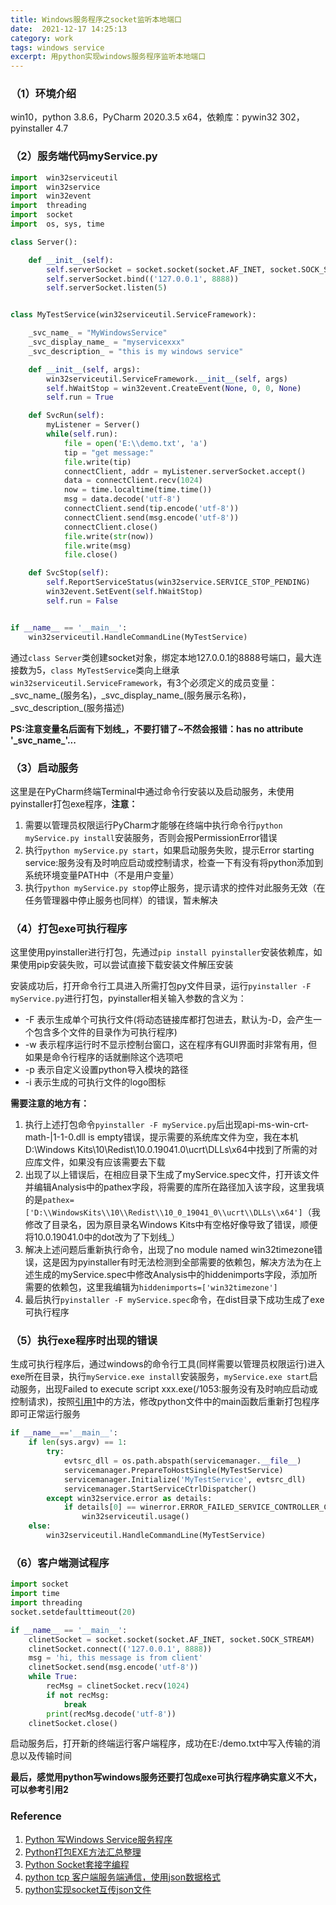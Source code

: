 ```yaml
---
title: Windows服务程序之socket监听本地端口
date:  2021-12-17 14:25:13
category: work
tags: windows service
excerpt: 用python实现windows服务程序监听本地端口
---
```


### （1）环境介绍
win10，python 3.8.6，PyCharm 2020.3.5 x64，依赖库：pywin32 302，pyinstaller 4.7

### （2）服务端代码myService.py

```python
import  win32serviceutil
import  win32service
import  win32event
import  threading
import  socket
import  os, sys, time

class Server():

    def __init__(self):
        self.serverSocket = socket.socket(socket.AF_INET, socket.SOCK_STREAM)
        self.serverSocket.bind(('127.0.0.1', 8888))
        self.serverSocket.listen(5)


class MyTestService(win32serviceutil.ServiceFramework):

    _svc_name_ = "MyWindowsService"
    _svc_display_name_ = "myservicexxx"
    _svc_description_ = "this is my windows service"

    def __init__(self, args):
        win32serviceutil.ServiceFramework.__init__(self, args)
        self.hWaitStop = win32event.CreateEvent(None, 0, 0, None)
        self.run = True

    def SvcRun(self):
        myListener = Server()
        while(self.run):
            file = open('E:\\demo.txt', 'a')
            tip = "get message:"
            file.write(tip)
            connectClient, addr = myListener.serverSocket.accept()
            data = connectClient.recv(1024)
            now = time.localtime(time.time())
            msg = data.decode('utf-8')
            connectClient.send(tip.encode('utf-8'))
            connectClient.send(msg.encode('utf-8'))
            connectClient.close()
            file.write(str(now))
            file.write(msg)
            file.close()

    def SvcStop(self):
        self.ReportServiceStatus(win32service.SERVICE_STOP_PENDING)
        win32event.SetEvent(self.hWaitStop)
        self.run = False


if __name__ == '__main__':
    win32serviceutil.HandleCommandLine(MyTestService)
```
通过`class Server`类创建socket对象，绑定本地127.0.0.1的8888号端口，最大连接数为5，`class MyTestService`类向上继承`win32serviceutil.ServiceFramework`，有3个必须定义的成员变量：\_svc\_name\_(服务名)，\_svc\_display\_name\_(服务展示名称)，\_svc\_description\_(服务描述)<br>

**PS:注意变量名后面有下划线_，不要打错了~不然会报错：has no attribute '\_svc\_name\_'...**

### （3）启动服务
这里是在PyCharm终端Terminal中通过命令行安装以及启动服务，未使用pyinstaller打包exe程序，**注意：**
1. 需要以管理员权限运行PyCharm才能够在终端中执行命令行`python myService.py install`安装服务，否则会报PermissionError错误
2. 执行`python myService.py start`，如果启动服务失败，提示Error starting service:服务没有及时响应启动或控制请求，检查一下有没有将python添加到系统环境变量PATH中（不是用户变量）
3. 执行`python myService.py stop`停止服务，提示请求的控件对此服务无效（在任务管理器中停止服务也同样）的错误，暂未解决

### （4）打包exe可执行程序
这里使用pyinstaller进行打包，先通过`pip install pyinstaller`安装依赖库，如果使用pip安装失败，可以尝试直接下载安装文件解压安装<br>

安装成功后，打开命令行工具进入所需打包py文件目录，运行`pyinstaller -F myService.py`进行打包，pyinstaller相关输入参数的含义为：

+ -F 表示生成单个可执行文件(将动态链接库都打包进去，默认为-D，会产生一个包含多个文件的目录作为可执行程序)
+ -w 表示程序运行时不显示控制台窗口，这在程序有GUI界面时非常有用，但如果是命令行程序的话就删除这个选项吧
+ -p 表示自定义设置python导入模块的路径
+ -i 表示生成的可执行文件的logo图标

**需要注意的地方有：**
1. 执行上述打包命令`pyinstaller -F myService.py`后出现api-ms-win-crt-math-\|1-1-0.dll is empty错误，提示需要的系统库文件为空，我在本机D:\Windows Kits\10\Redist\10.0.19041.0\ucrt\DLLs\x64中找到了所需的对应库文件，如果没有应该需要去下载
2. 出现了以上错误后，在相应目录下生成了myService.spec文件，打开该文件并编辑Analysis中的pathex字段，将需要的库所在路径加入该字段，这里我填的是`pathex=['D:\\WindowsKits\\10\\Redist\\10_0_19041_0\\ucrt\\DLLs\\x64']`（我修改了目录名，因为原目录名Windows Kits中有空格好像导致了错误，顺便将10.0.19041.0中的dot改为了下划线_）
3. 解决上述问题后重新执行命令，出现了no module named win32timezone错误，这是因为pyinstaller有时无法检测到全部需要的依赖包，解决方法为在上述生成的myService.spec中修改Analysis中的hiddenimports字段，添加所需要的依赖包，这里我编辑为`hiddenimports=['win32timezone']`
4. 最后执行`pyinstaller -F myService.spec`命令，在dist目录下成功生成了exe可执行程序

### （5）执行exe程序时出现的错误

生成可执行程序后，通过windows的命令行工具(同样需要以管理员权限运行)进入exe所在目录，执行`myService.exe install`安装服务，`myService.exe start`启动服务，出现Failed to execute script xxx.exe(/1053:服务没有及时响应启动或控制请求)，按照[引用1](https://www.cnblogs.com/dcb3688/p/4496934.html)中的方法，修改python文件中的main函数后重新打包程序即可正常运行服务

```python
if __name__=='__main__':
    if len(sys.argv) == 1:
        try:
            evtsrc_dll = os.path.abspath(servicemanager.__file__)
            servicemanager.PrepareToHostSingle(MyTestService)
            servicemanager.Initialize('MyTestService', evtsrc_dll)
            servicemanager.StartServiceCtrlDispatcher()
        except win32service.error as details:
            if details[0] == winerror.ERROR_FAILED_SERVICE_CONTROLLER_CONNECT:
                win32serviceutil.usage()
    else:
        win32serviceutil.HandleCommandLine(MyTestService)
```

### （6）客户端测试程序

```python
import socket
import time
import threading
socket.setdefaulttimeout(20)

if __name__ == '__main__':
    clinetSocket = socket.socket(socket.AF_INET, socket.SOCK_STREAM)
    clinetSocket.connect(('127.0.0.1', 8888))
    msg = 'hi, this message is from client'
    clinetSocket.send(msg.encode('utf-8'))
    while True:
        recMsg = clinetSocket.recv(1024)
        if not recMsg:
            break
        print(recMsg.decode('utf-8'))
    clinetSocket.close()
```
启动服务后，打开新的终端运行客户端程序，成功在E:/demo.txt中写入传输的消息以及传输时间

**最后，感觉用python写windows服务还要打包成exe可执行程序确实意义不大，可以参考引用2**

### Reference
1. [Python 写Windows Service服务程序](https://www.cnblogs.com/dcb3688/p/4496934.html)
2. [Python打包EXE方法汇总整理](https://mp.weixin.qq.com/s/R13TprsYVrErF4quIxhGiw)
3. [Python Socket套接字编程](https://www.cnblogs.com/LyShark/p/11317152.html)
4. [python tcp 客户端服务端通信，使用json数据格式](https://www.cnblogs.com/dzswise/p/14764975.html)
5. [python实现socket互传json文件](https://blog.csdn.net/rockray21/article/details/109514873)